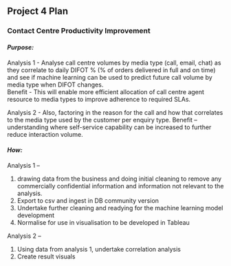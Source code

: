 
## Project 4 Plan

### Contact Centre Productivity Improvement

#### *Purpose:*

Analysis 1 - Analyse call centre volumes by media type (call, email, chat) as they correlate to daily DIFOT % (% of orders delivered in full and on time) and see if machine learning can be used to predict future call volume by media type when DIFOT changes.  
Benefit - This will enable more efficient allocation of call centre agent resource to media types to improve adherence to required SLAs.

Analysis 2 - Also, factoring in the reason for the call and how that correlates to the media type used by the customer per enquiry type.
Benefit – understanding where self-service capability can be increased to further reduce interaction volume.

#### *How:*
Analysis 1 – 
1.	drawing data from the business and doing initial cleaning to remove any commercially confidential information and information not relevant to the analysis.
2.	Export to csv and ingest in DB community version
3.	Undertake further cleaning and readying for the machine learning model development
4.	Normalise for use in visualisation to be developed in Tableau

Analysis 2 – 
1.	Using data from analysis 1, undertake correlation analysis
2.	Create result visuals
